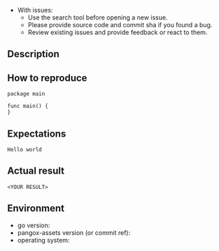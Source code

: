 - With issues:
  - Use the search tool before opening a new issue.
  - Please provide source code and commit sha if you found a bug.
  - Review existing issues and provide feedback or react to them.

## Description

<!-- Description of a problem -->

## How to reproduce

<!-- The smallest possible code example to show the problem that can be compiled, like -->
```
package main

func main() {
}
```

## Expectations

<!-- Your expectation result, like -->
```
Hello world
```

## Actual result

<!-- Actual result showing the problem -->
```
<YOUR RESULT>
```

## Environment

- go version:
- pangox-assets version (or commit ref):
- operating system:

